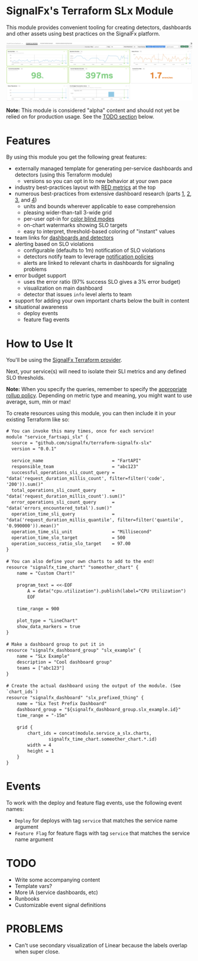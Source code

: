 # SignalFx's Terraform SLx Module

This module provides convenient tooling for creating detectors, dashboards and other assets using best practices on the SignalFx platform.

![Example Dashboard](images/example.png?raw=true)

**Note:** This module is considered "alpha" content and should not yet be relied on for production usage. See the [TODO section](#TODO) below.

# Features

By using this module you get the following great features:

* externally managed template for generating per-service dashboards and detectors (using this Terraform module)
  * versions so you can opt in to new behavior at your own pace
* industry best-practices layout with [RED metrics](https://www.weave.works/blog/the-red-method-key-metrics-for-microservices-architecture/) at the top
* numerous best-practices from extensive dashboard research (parts [1](http://onemogin.com/observability/dashboards/practitioners-guide-to-system-dashboard-design.html), [2](http://onemogin.com/observability/dashboards/practitioners-guide-to-system-dashboard-design-p2.html), [3](http://onemogin.com/observability/dashboards/practitioners-guide-to-system-dashboard-design-p3.html), and [4](http://onemogin.com/observability/dashboards/practitioners-guide-to-system-dashboard-design-p4.html))
  * units and bounds wherever applicable to ease comprehension
  * pleasing wider-than-tall 3-wide grid
  * per-user opt-in for [color blind modes](https://docs.signalfx.com/en/latest/getting-started/get-around-ui.html#user-profile-avatar-and-color-theme)
  * on-chart watermarks showing SLO targets
  * easy to interpret, threshold-based coloring of "instant" values
* team links for [dashboards and detectors](https://docs.signalfx.com/en/latest/managing/teams/link-content.html)
* alerting based on SLO violations
  * configurable (defaults to 1m) notification of SLO violations
  * detectors notify team to leverage [notification policies](https://docs.signalfx.com/en/latest/managing/teams/team-notifications.html)
  * alerts are linked to relevant charts in dashboards for signaling problems
* error budget support
  * uses the error ratio (97% success SLO gives a 3% error budget)
  * visualization on main dashboard
  * detector that issues `info` level alerts to team
* support for adding your own important charts below the built in content
* situational awareness
  * deploy events
  * feature flag events

# How to Use It

You'll be using the [SignalFx Terraform provider](https://github.com/terraform-providers/terraform-provider-signalfx).

Next, your service(s) will need to isolate their SLI metrics and any defined SLO thresholds.

**Note:** When you specify the queries, remember to specify the [appropriate rollup policy](https://docs.signalfx.com/en/latest/reference/analytics-docs/intro-analytics.html#rollup-policies). Depending on metric type and meaning, you might want to use average, sum, min or max!

To create resources using this module, you can then include it in your existing Terraform like so:

```
# You can invoke this many times, once for each service!
module "service_fartsapi_slx" {
  source = "github.com/signalfx/terraform-signalfx-slx"
  version = "0.0.1"

  service_name                          = "FartAPI"
  responsible_team                      = "abc123"
  successful_operations_sli_count_query = "data('request_duration_millis_count', filter=filter('code', '200')).sum()"
  total_operations_sli_count_query      = "data('request_duration_millis_count').sum()"
  error_operations_sli_count_query      = "data('errors_encountered_total').sum()"
  operation_time_sli_query              = "data('request_duration_millis_quantile', filter=filter('quantile', '0.990000')).mean()"
  operation_time_sli_unit               = "Millisecond"
  operation_time_slo_target             = 500
  operation_success_ratio_slo_target    = 97.00
}

# You can also define your own charts to add to the end!
resource "signalfx_time_chart" "someother_chart" {
    name = "Custom Chart!"

    program_text = <<-EOF
        A = data("cpu.utilization").publish(label="CPU Utilization")
        EOF

    time_range = 900

    plot_type = "LineChart"
    show_data_markers = true
}

# Make a dashboard group to put it in
resource "signalfx_dashboard_group" "slx_example" {
    name = "SLx Example"
    description = "Cool dashboard group"
    teams = ["abc123"]
}

# Create the actual dashboard using the output of the module. (See `chart_ids`)
resource "signalfx_dashboard" "slx_prefixed_thing" {
    name = "SLx Test Prefix Dashboard"
    dashboard_group = "${signalfx_dashboard_group.slx_example.id}"
    time_range = "-15m"

    grid {
        chart_ids = concat(module.service_a_slx.charts,
                signalfx_time_chart.someother_chart.*.id)
        width = 4
        height = 1
    }
}
```

# Events

To work with the deploy and feature flag events, use the following event names:

* `Deploy` for deploys with tag `service` that matches the service name argument
* `Feature Flag` for feature flags with tag `service` that matches the service name argument

# TODO

* Write some accompanying content
* Template vars?
* More IA (service dashboards, etc)
* Runbooks
* Customizable event signal definitions

# PROBLEMS

* Can't use secondary visualization of Linear because the labels overlap when super close.
